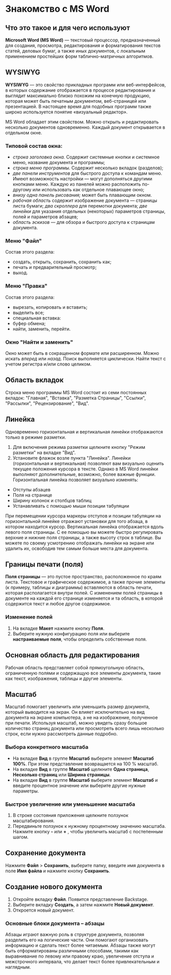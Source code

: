# Знакомство с MS Word
## Что это такое и для чего используют
__Microsoft Word (MS Word)__ — текстовый процессор, предназначенный для создания, просмотра, редактирования и форматирования текстов статей, деловых бумаг, а также иных документов, с локальным применением простейших форм таблично-матричных алгоритмов.
## WYSIWYG
__WYSIWYG__ — это свойство прикладных программ или веб-интерфейсов, в которых содержание отображается в процессе редактирования и выглядит максимально близко похожим на конечную продукцию, которая может быть печатным документом, веб-страницей или презентацией. В настоящее время для подобных программ также широко используется понятие «визуальный редактор».

MS Word обладает этим свойством. Можно открыть и редактировать несколько документов одновременно. Каждый документ открывается в отдельном окне.
### Типовой состав окна:
* _строка заголовка окна._ Содержит системные кнопки и системное меню, название документа и программы;
* _строка меню программы._ Содержит несколько вкладок (разделов);
* _две панели инструментов_ для быстрого доступа к командам меню. Имеют возможность настройки — могут дополняться другими кнопками меню. Каждую из панелей можно расположить по-другому или использовать как отдельное плавающее окно;
* _внизу одна панель рисования;_ может быть плавающим окном.
* _рабочая область_ содержит изображение документа — страницы листа бумаги; _два скроллера_ для перемотки документа; _две линейки_ для указания отдельных (некоторых) параметров страницы, полей и параметров абзацев;
* _область эскизов_ — для обзора и быстрого доступа к страницам документа.
### Меню "Файл"
Состав этого раздела:
* создать, открыть, сохранить, сохранить как;
* печать и предварительный просмотр;
* выход.
### Меню "Правка"
Состав этого раздела:
* вырезать, копировать и вставить;
* выделить все;
* специальная вставка:
* буфер обмена;
* найти, заменить, перейти.
### Окно "Найти и заменить"
Окно может быть в сокращенном формате или расширенном. Можно искать _вперед_ или _назад_. Поиск выполняется циклически. Найти текст с учетом регистра и/или слово целиком.
## Область вкладок
Строка меню программы MS Word состоит из семи постоянных вкладок: "Главная", "Вставка", "Разметка Страницы", "Ссылки", "Рассылки", "Рецензирование", "Вид".
## Линейка
Одновременно горизонтальная и вертикальная линейки отображаются только в режиме разметки.
1. Для включения режима разметки щелкните кнопку "Режим разметки" на вкладке "Вид".
2. Установите флажок возле пункта "Линейка".
Линейки (горизонтальная и вертикальная) позволяют вам визуально оценить текущее положения курсора в тексте. Однако в MS Word линейки выполняют дополнительные, возможно, более важные функции.
Горизонтальная линейка позволяет визуально изменять:
* Отступы абзацев
* Поля на странице
* Ширину колонок и столбцов таблиц
* Устанавливать с помощью мыши позиции табуляции

При перемещении курсора маркеры отступов и позиции табуляции на горизонтальной линейке отражают установки для того абзаца, в котором находится курсор.
Вертикальная линейка отображается вдоль левого поля страницы. С ее помощью вы можете быстро регулировать верхние и нижние поля страницы, а также высоту строк в таблице.
Вы можете по своему усмотрению отображать линейки на экране или удалить их, освободив тем самым больше места для документа.
## Границы печати (поля)
__Поля страницы__ — это пустое пространство, расположенное по краям листа. Текстовое и графическое содержимое, а также прочие элементы (к примеру, таблицы и диаграммы) вставляются в область печати, которая располагается внутри полей. С изменением полей страницы в документе на каждой его странице изменяется и та область, в которой содержится текст и любое другое содержимое.
### Изменение полей
1. На вкладке __Макет__ нажмите кнопку __Поля__.
2. Выберите нужную конфигурацию поля или выберите __настраиваемые поля__, чтобы определить собственные поля.
## Основная область для редактирования
Рабочая область представляет собой прямоугольную область, ограниченную полями и содержащую все элементы документа, такие как текст, изображения, таблицы и другие элементы.
## Масштаб
Масштаб помогает увеличить или уменьшить размер документа, который выводится на экран. Он влияет исключительно на вид документа на экране компьютера, а не на изображение, полученное при печати. Используя масштаб, можно увидеть сразу большое количество страниц документа или просмотреть всего лишь несколько строк, если нужно рассмотреть данные подробно.
### Выбора конкретного масштаба
* На вкладке __Вид__ в группе __Масштаб__ выберите элемент __Масштаб 100%__. При этом представление возвращается на 100 % масштаб.
* На вкладке __Вид__ в группе __Масштаб__ щелкните __Одна страница__, __Несколько страниц__ или __Ширина страницы__.
* На вкладке __Вид__ в группе __Масштаб__ выберите элемент __Масштаб__ и введите процентное значение или выберите другие нужные параметры.
### Быстрое увеличение или уменьшение масштаба
1. В строке состояния приложения щелкните ползунок масштабирования.
2. Передвиньте ползунок к нужному процентному значению масштаба. Нажмите кнопку __-__ или __+__ , чтобы увеличить масштаб с постепенным шагом.
## Сохранение документа
Нажмите __Файл__ > __Сохранить__, выберите папку, введите имя документа в поле __Имя файла__ и нажмите кнопку __Сохранить__.
## Создание нового документа
1. Откройте вкладку __Файл__. Появится представление Backstage.
2. Выберите вкладку __Создать__, а затем нажмите __Новый документ__.
3. Откроется новый документ.
### Основные блоки документа – абзацы
Абзацы играют важную роль в структуре документа, позволяя разделить его на логические части. Они помогают организовать информацию и сделать текст более читаемым. Абзацы также могут быть отформатированы различными способами, такими как выравнивание по левому или правому краю, увеличение отступа и межстрочного интервала, что делает текст более привлекательным и наглядным.
